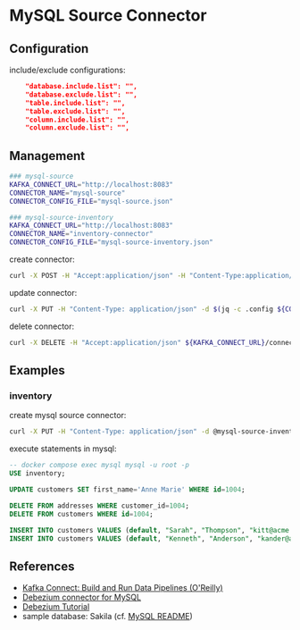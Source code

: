 # MySQL Source Connector

## Configuration

include/exclude configurations:

```json
    "database.include.list": "",
    "database.exclude.list": "",
    "table.include.list": "",
    "table.exclude.list": "",
    "column.include.list": "",
    "column.exclude.list": "",
```

## Management

```sh
### mysql-source
KAFKA_CONNECT_URL="http://localhost:8083"
CONNECTOR_NAME="mysql-source"
CONNECTOR_CONFIG_FILE="mysql-source.json"

### mysql-source-inventory
KAFKA_CONNECT_URL="http://localhost:8083"
CONNECTOR_NAME="inventory-connector"
CONNECTOR_CONFIG_FILE="mysql-source-inventory.json"
```

create connector:

```sh
curl -X POST -H "Accept:application/json" -H "Content-Type:application/json" -d @${CONNECTOR_CONFIG_FILE} ${KAFKA_CONNECT_URL}/connectors
```

update connector:

```sh
curl -X PUT -H "Content-Type: application/json" -d $(jq -c .config ${CONNECTOR_CONFIG_FILE}) ${KAFKA_CONNECT_URL}/connectors/${CONNECTOR_NAME}/config
```

delete connector:

```sh
curl -X DELETE -H "Accept:application/json" ${KAFKA_CONNECT_URL}/connectors/${CONNECTOR_NAME}
```

## Examples

### inventory

create mysql source connector:

```sh
curl -X PUT -H "Content-Type: application/json" -d @mysql-source-inventory.json localhost:8083/connectors/inventory-connector/config
```

execute statements in mysql:

```sql
-- docker compose exec mysql mysql -u root -p
USE inventory;

UPDATE customers SET first_name='Anne Marie' WHERE id=1004;

DELETE FROM addresses WHERE customer_id=1004;
DELETE FROM customers WHERE id=1004;

INSERT INTO customers VALUES (default, "Sarah", "Thompson", "kitt@acme.com");
INSERT INTO customers VALUES (default, "Kenneth", "Anderson", "kander@acme.com");
```

## References

- [Kafka Connect: Build and Run Data Pipelines (O'Reilly)](https://www.oreilly.com/library/view/kafka-connect/9781098126520/)
- [Debezium connector for MySQL](https://debezium.io/documentation/reference/stable/connectors/mysql.htm)
- [Debezium Tutorial](https://debezium.io/documentation/reference/stable/tutorial.html)
- sample database: Sakila (cf. [MySQL README](/mysql/README.md))

